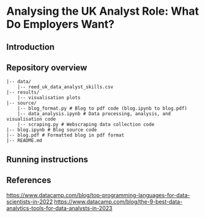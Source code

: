# Analysing the UK Analyst Role: What Do Employers Want?


## Introduction

## Repository overview

```
|-- data/
    |-- reed_uk_data_analyst_skills.csv
|-- results/
    |-- visualisation plots
|-- source/
    |-- blog_format.py # Blog to pdf code (blog.ipynb to blog.pdf)
    |-- data_analysis.ipynb # Data processing, analysis, and visualisation code
    |-- scraping.py # Webscraping data collection code
|-- blog.ipynb # Blog source code
|-- blog.pdf # Formatted blog in pdf format
|-- README.md
```

## Running instructions


## References
https://www.datacamp.com/blog/top-programming-languages-for-data-scientists-in-2022
https://www.datacamp.com/blog/the-9-best-data-analytics-tools-for-data-analysts-in-2023
